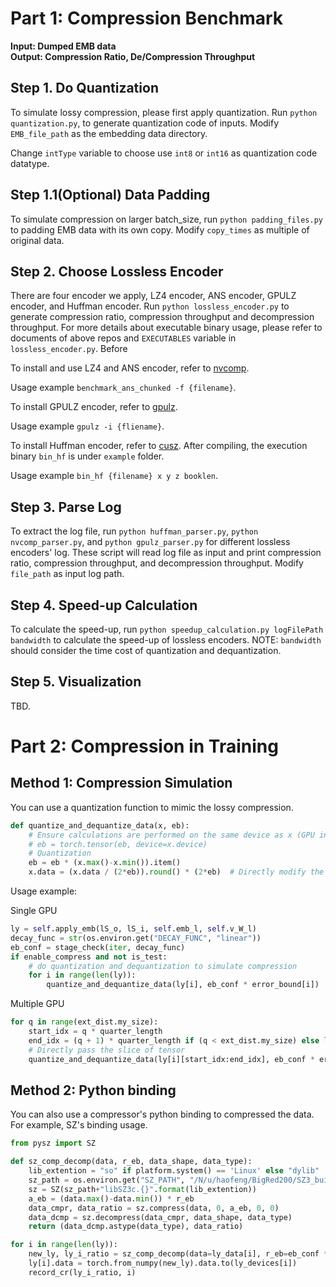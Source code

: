 # Part 1: Compression Benchmark

**Input: Dumped EMB data** \
**Output: Compression Ratio, De/Compression Throughput**

## Step 1. Do Quantization

To simulate lossy compression, please first apply quantization. Run `python quantization.py`, to generate quantization code of inputs. Modify `EMB_file_path` as the embedding data directory.

Change `intType` variable to choose use `int8` or `int16` as quantization code datatype.

## Step 1.1(Optional) Data Padding

To simulate compression on larger batch_size, run `python padding_files.py` to padding EMB data with its own copy. Modify `copy_times` as multiple of original data.

## Step 2. Choose Lossless Encoder

There are four encoder we apply, LZ4 encoder, ANS encoder, GPULZ encoder, and Huffman encoder. Run `python lossless_encoder.py` to generate compression ratio, compression throughput and decompression throughput. For more details about executable binary usage, please refer to documents of above repos and `EXECUTABLES` variable in `lossless_encoder.py`. Before

To install and use LZ4 and ANS encoder, refer to [nvcomp](https://developer.nvidia.com/nvcomp).

Usage example `benchmark_ans_chunked -f {filename}`.

To install GPULZ encoder, refer to [gpulz](https://github.com/hipdac-lab/ICS23-GPULZ).

Usage example `gpulz -i {fliename}`.

To install Huffman encoder, refer to [cusz](https://github.com/szcompressor/cuSZ/). After compiling, the execution binary `bin_hf` is under `example` folder.

Usage example `bin_hf {filename} x y z booklen`. 


## Step 3. Parse Log

To extract the log file, run `python huffman_parser.py`, `python nvcomp_parser.py`, and `python gpulz_parser.py` for different lossless encoders' log. These script will read log file as input and print compression ratio, compression throughput, and decompression throughput. Modify `file_path` as input log path.

## Step 4. Speed-up Calculation

To calculate the speed-up, run `python speedup_calculation.py logFilePath bandwidth` to calculate the speed-up of lossless encoders. NOTE: `bandwidth` should consider the time cost of quantization and dequantization.

## Step 5. Visualization

TBD.

# Part 2: Compression in Training

## Method 1: Compression Simulation

You can use a quantization function to mimic the lossy compression.

```python
def quantize_and_dequantize_data(x, eb):
    # Ensure calculations are performed on the same device as x (GPU in this case)
    # eb = torch.tensor(eb, device=x.device)
    # Quantization
    eb = eb * (x.max()-x.min()).item()
    x.data = (x.data / (2*eb)).round() * (2*eb)  # Directly modify the tensor data


```

Usage example:

Single GPU
```python
ly = self.apply_emb(lS_o, lS_i, self.emb_l, self.v_W_l)
decay_func = str(os.environ.get("DECAY_FUNC", "linear"))
eb_conf = stage_check(iter, decay_func)
if enable_compress and not is_test:
    # do quantization and dequantization to simulate compression
    for i in range(len(ly)):
        quantize_and_dequantize_data(ly[i], eb_conf * error_bound[i])
```
Multiple GPU

```python
for q in range(ext_dist.my_size):
    start_idx = q * quarter_length
    end_idx = (q + 1) * quarter_length if (q < ext_dist.my_size) else len(ly[i])
    # Directly pass the slice of tensor
    quantize_and_dequantize_data(ly[i][start_idx:end_idx], eb_conf * error_bound[i])
```

## Method 2: Python binding

You can also use a compressor's python binding to compressed the data. For example, SZ's binding usage.

```python
from pysz import SZ

def sz_comp_decomp(data, r_eb, data_shape, data_type):
    lib_extention = "so" if platform.system() == 'Linux' else "dylib"
    sz_path = os.environ.get("SZ_PATH", "/N/u/haofeng/BigRed200/SZ3_build/lib64/")
    sz = SZ(sz_path+"libSZ3c.{}".format(lib_extention))
    a_eb = (data.max()-data.min()) * r_eb
    data_cmpr, data_ratio = sz.compress(data, 0, a_eb, 0, 0)
    data_dcmp = sz.decompress(data_cmpr, data_shape, data_type)
    return (data_dcmp.astype(data_type), data_ratio)

for i in range(len(ly)):
    new_ly, ly_i_ratio = sz_comp_decomp(data=ly_data[i], r_eb=eb_conf * error_bound[i], data_shape=ly_data[i].shape, data_type=np.float32)
    ly[i].data = torch.from_numpy(new_ly).data.to(ly_devices[i])
    record_cr(ly_i_ratio, i)
```